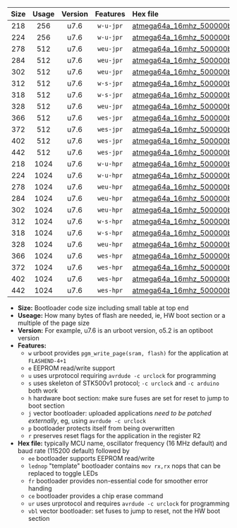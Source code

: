 |Size|Usage|Version|Features|Hex file|
|:-:|:-:|:-:|:-:|:--|
|218|256|u7.6|`w-u-jpr`|[atmega64a_16mhz_500000bps_ur_vbl.hex](https://raw.githubusercontent.com/stefanrueger/urboot/main//atmega64a_16mhz_500000bps_ur_vbl.hex)|
|224|256|u7.6|`w-u-jpr`|[atmega64a_16mhz_500000bps_lednop_ur_vbl.hex](https://raw.githubusercontent.com/stefanrueger/urboot/main//atmega64a_16mhz_500000bps_lednop_ur_vbl.hex)|
|278|512|u7.6|`weu-jpr`|[atmega64a_16mhz_500000bps_ee_ur_vbl.hex](https://raw.githubusercontent.com/stefanrueger/urboot/main//atmega64a_16mhz_500000bps_ee_ur_vbl.hex)|
|284|512|u7.6|`weu-jpr`|[atmega64a_16mhz_500000bps_ee_lednop_ur_vbl.hex](https://raw.githubusercontent.com/stefanrueger/urboot/main//atmega64a_16mhz_500000bps_ee_lednop_ur_vbl.hex)|
|302|512|u7.6|`weu-jpr`|[atmega64a_16mhz_500000bps_ee_lednop_fr_ur_vbl.hex](https://raw.githubusercontent.com/stefanrueger/urboot/main//atmega64a_16mhz_500000bps_ee_lednop_fr_ur_vbl.hex)|
|312|512|u7.6|`w-s-jpr`|[atmega64a_16mhz_500000bps_vbl.hex](https://raw.githubusercontent.com/stefanrueger/urboot/main//atmega64a_16mhz_500000bps_vbl.hex)|
|318|512|u7.6|`w-s-jpr`|[atmega64a_16mhz_500000bps_lednop_vbl.hex](https://raw.githubusercontent.com/stefanrueger/urboot/main//atmega64a_16mhz_500000bps_lednop_vbl.hex)|
|328|512|u7.6|`weu-jpr`|[atmega64a_16mhz_500000bps_ee_lednop_fr_ce_ur_vbl.hex](https://raw.githubusercontent.com/stefanrueger/urboot/main//atmega64a_16mhz_500000bps_ee_lednop_fr_ce_ur_vbl.hex)|
|366|512|u7.6|`wes-jpr`|[atmega64a_16mhz_500000bps_ee_vbl.hex](https://raw.githubusercontent.com/stefanrueger/urboot/main//atmega64a_16mhz_500000bps_ee_vbl.hex)|
|372|512|u7.6|`wes-jpr`|[atmega64a_16mhz_500000bps_ee_lednop_vbl.hex](https://raw.githubusercontent.com/stefanrueger/urboot/main//atmega64a_16mhz_500000bps_ee_lednop_vbl.hex)|
|402|512|u7.6|`wes-jpr`|[atmega64a_16mhz_500000bps_ee_lednop_fr_vbl.hex](https://raw.githubusercontent.com/stefanrueger/urboot/main//atmega64a_16mhz_500000bps_ee_lednop_fr_vbl.hex)|
|442|512|u7.6|`wes-jpr`|[atmega64a_16mhz_500000bps_ee_lednop_fr_ce_vbl.hex](https://raw.githubusercontent.com/stefanrueger/urboot/main//atmega64a_16mhz_500000bps_ee_lednop_fr_ce_vbl.hex)|
|218|1024|u7.6|`w-u-hpr`|[atmega64a_16mhz_500000bps_ur.hex](https://raw.githubusercontent.com/stefanrueger/urboot/main//atmega64a_16mhz_500000bps_ur.hex)|
|224|1024|u7.6|`w-u-hpr`|[atmega64a_16mhz_500000bps_lednop_ur.hex](https://raw.githubusercontent.com/stefanrueger/urboot/main//atmega64a_16mhz_500000bps_lednop_ur.hex)|
|278|1024|u7.6|`weu-hpr`|[atmega64a_16mhz_500000bps_ee_ur.hex](https://raw.githubusercontent.com/stefanrueger/urboot/main//atmega64a_16mhz_500000bps_ee_ur.hex)|
|284|1024|u7.6|`weu-hpr`|[atmega64a_16mhz_500000bps_ee_lednop_ur.hex](https://raw.githubusercontent.com/stefanrueger/urboot/main//atmega64a_16mhz_500000bps_ee_lednop_ur.hex)|
|302|1024|u7.6|`weu-hpr`|[atmega64a_16mhz_500000bps_ee_lednop_fr_ur.hex](https://raw.githubusercontent.com/stefanrueger/urboot/main//atmega64a_16mhz_500000bps_ee_lednop_fr_ur.hex)|
|312|1024|u7.6|`w-s-hpr`|[atmega64a_16mhz_500000bps.hex](https://raw.githubusercontent.com/stefanrueger/urboot/main//atmega64a_16mhz_500000bps.hex)|
|318|1024|u7.6|`w-s-hpr`|[atmega64a_16mhz_500000bps_lednop.hex](https://raw.githubusercontent.com/stefanrueger/urboot/main//atmega64a_16mhz_500000bps_lednop.hex)|
|328|1024|u7.6|`weu-hpr`|[atmega64a_16mhz_500000bps_ee_lednop_fr_ce_ur.hex](https://raw.githubusercontent.com/stefanrueger/urboot/main//atmega64a_16mhz_500000bps_ee_lednop_fr_ce_ur.hex)|
|366|1024|u7.6|`wes-hpr`|[atmega64a_16mhz_500000bps_ee.hex](https://raw.githubusercontent.com/stefanrueger/urboot/main//atmega64a_16mhz_500000bps_ee.hex)|
|372|1024|u7.6|`wes-hpr`|[atmega64a_16mhz_500000bps_ee_lednop.hex](https://raw.githubusercontent.com/stefanrueger/urboot/main//atmega64a_16mhz_500000bps_ee_lednop.hex)|
|402|1024|u7.6|`wes-hpr`|[atmega64a_16mhz_500000bps_ee_lednop_fr.hex](https://raw.githubusercontent.com/stefanrueger/urboot/main//atmega64a_16mhz_500000bps_ee_lednop_fr.hex)|
|442|1024|u7.6|`wes-hpr`|[atmega64a_16mhz_500000bps_ee_lednop_fr_ce.hex](https://raw.githubusercontent.com/stefanrueger/urboot/main//atmega64a_16mhz_500000bps_ee_lednop_fr_ce.hex)|

- **Size:** Bootloader code size including small table at top end
- **Useage:** How many bytes of flash are needed, ie, HW boot section or a multiple of the page size
- **Version:** For example, u7.6 is an urboot version, o5.2 is an optiboot version
- **Features:**
  + `w` urboot provides `pgm_write_page(sram, flash)` for the application at `FLASHEND-4+1`
  + `e` EEPROM read/write support
  + `u` uses urprotocol requiring `avrdude -c urclock` for programming
  + `s` uses skeleton of STK500v1 protocol; `-c urclock` and `-c arduino` both work
  + `h` hardware boot section: make sure fuses are set for reset to jump to boot section
  + `j` vector bootloader: uploaded applications *need to be patched externally*, eg, using `avrdude -c urclock`
  + `p` bootloader protects itself from being overwritten
  + `r` preserves reset flags for the application in the register R2
- **Hex file:** typically MCU name, oscillator frequency (16 MHz default) and baud rate (115200 default) followed by
  + `ee` bootloader supports EEPROM read/write
  + `lednop` "template" bootloader contains `mov rx,rx` nops that can be replaced to toggle LEDs
  + `fr` bootloader provides non-essential code for smoother error handing
  + `ce` bootloader provides a chip erase command
  + `ur` uses urprotocol and requires `avrdude -c urclock` for programming
  + `vbl` vector bootloader: set fuses to jump to reset, not the HW boot section
